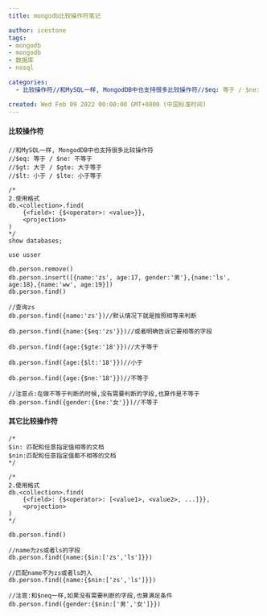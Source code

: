 ```yaml
---
title: mongodb比较操作符笔记

author: icestone
tags:
- mongodb
- mongodb
- 数据库
- nosql

categories:  
  - 比较操作符//和MySQL一样, MongodDB中也支持很多比较操作符//$eq: 等于 / $ne: 不等于//$gt: 大于 / $gte: 大于等于//$lt: 小于 / $lte: 小于等于/*2.使用格式db.&lt;collection&gt;.find(    {&lt;field&gt;: {$&lt;operator&gt;: &lt;value&gt;}},    &lt;projection&gt;)*/show databases;use usser  

created: Wed Feb 09 2022 00:00:00 GMT+0800 (中国标准时间)
---
```

#### 比较操作符

    //和MySQL一样, MongodDB中也支持很多比较操作符
    //$eq: 等于 / $ne: 不等于
    //$gt: 大于 / $gte: 大于等于
    //$lt: 小于 / $lte: 小于等于
    
    /*
    2.使用格式
    db.<collection>.find(
        {<field>: {$<operator>: <value>}},
        <projection>
    )
    */
    show databases;
    
    use usser
    
    db.person.remove()
    db.person.insert([{name:'zs', age:17, gender:'男'},{name:'ls', age:18},{name:'ww', age:19}])
    db.person.find()
    
    //查询zs
    db.person.find({name:'zs'})//默认情况下就是按照相等来判断
    
    db.person.find({name:{$eq:'zs'}})//或者明确告诉它要相等的字段
    
    db.person.find({age:{$gte:'18'}})//大于等于
    
    db.person.find({age:{$lt:'18'}})//小于
    
    db.person.find({age:{$ne:'18'}})//不等于
    
    //注意点:在做不等于判断的时候,没有需要判断的字段,也算作是不等于
    db.person.find({gender:{$ne:'女'}})//不等于
    

#### 其它比较操作符

    /*
    $in: 匹配和任意指定值相等的文档
    $nin:匹配和任意指定值都不相等的文档
    */
    
    /*
    2.使用格式
    db.<collection>.find(
        {<field>: {$<operator>: [<value1>, <value2>, ...]}},
        <projection>
    )
    */
    
    db.person.find()
    
    //name为zs或者ls的字段
    db.person.find({name:{$in:['zs','ls']}})
    
    //匹配name不为zs或者ls的人
    db.person.find({name:{$nin:['zs','ls']}})
    
    //注意:和$neq一样,如果没有需要判断的字段,也算满足条件
    db.person.find({gender:{$nin:['男','女']}})